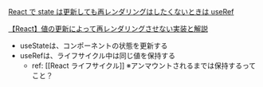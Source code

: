 
[React で state は更新しても再レンダリングはしたくないときは useRef](https://zenn.dev/luvmini511/articles/7e1afa2ca8bdc8)

[【React】値の更新によって再レンダリングさせない実装と解説](https://ramble.impl.co.jp/3309/)

- useStateは、コンポーネントの状態を更新する
- useRefは、ライフサイクル中は同じ値を保持する 
	- ref: [[React ライフサイクル]]  ※アンマウントされるまでは保持するってこと？

